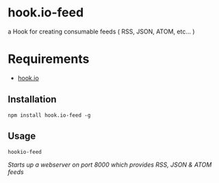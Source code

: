 # hook.io-feed

a Hook for creating consumable feeds ( RSS, JSON, ATOM, etc... )

# Requirements
 - [hook.io](http://github.com/hookio/hook.io)

## Installation

```
npm install hook.io-feed -g
```
   
## Usage

    hookio-feed

*Starts up a webserver on port 8000 which provides RSS, JSON & ATOM feeds*
